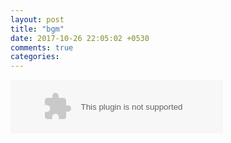 ```yaml
---
layout: post
title: "bgm"
date: 2017-10-26 22:05:02 +0530
comments: true
categories: 
---
```

<embed src="//music.163.com/style/swf/widget.swf?sid=187408&type=2&auto=1&width=320&height=66" width="340" height="86"  allowNetworking="all"></embed>
